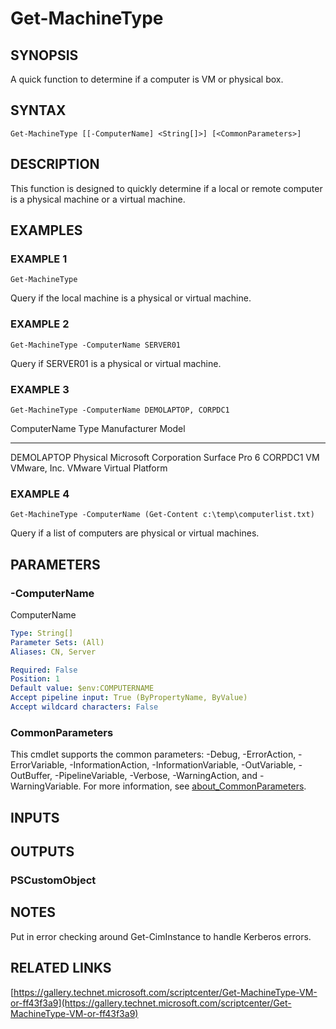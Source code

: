 ﻿---
external help file: PoshFunctions-help.xml
Module Name: poshfunctions
online version: https://gallery.technet.microsoft.com/scriptcenter/Get-MachineType-VM-or-ff43f3a9
schema: 2.0.0
---

# Get-MachineType

## SYNOPSIS
A quick function to determine if a computer is VM or physical box.

## SYNTAX

```
Get-MachineType [[-ComputerName] <String[]>] [<CommonParameters>]
```

## DESCRIPTION
This function is designed to quickly determine if a local or remote computer is a physical machine or a virtual machine.

## EXAMPLES

### EXAMPLE 1
```
Get-MachineType
```

Query if the local machine is a physical or virtual machine.

### EXAMPLE 2
```
Get-MachineType -ComputerName SERVER01
```

Query if SERVER01 is a physical or virtual machine.

### EXAMPLE 3
```
Get-MachineType -ComputerName DEMOLAPTOP, CORPDC1
```

ComputerName Type     Manufacturer          Model
------------ ----     ------------          -----
DEMOLAPTOP   Physical Microsoft Corporation Surface Pro 6
CORPDC1      VM       VMware, Inc. 
VMware Virtual Platform

### EXAMPLE 4
```
Get-MachineType -ComputerName (Get-Content c:\temp\computerlist.txt)
```

Query if a list of computers are physical or virtual machines.

## PARAMETERS

### -ComputerName
ComputerName

```yaml
Type: String[]
Parameter Sets: (All)
Aliases: CN, Server

Required: False
Position: 1
Default value: $env:COMPUTERNAME
Accept pipeline input: True (ByPropertyName, ByValue)
Accept wildcard characters: False
```

### CommonParameters
This cmdlet supports the common parameters: -Debug, -ErrorAction, -ErrorVariable, -InformationAction, -InformationVariable, -OutVariable, -OutBuffer, -PipelineVariable, -Verbose, -WarningAction, and -WarningVariable. For more information, see [about_CommonParameters](http://go.microsoft.com/fwlink/?LinkID=113216).

## INPUTS

## OUTPUTS

### PSCustomObject
## NOTES
Put in error checking around Get-CimInstance to handle Kerberos errors.

## RELATED LINKS

[https://gallery.technet.microsoft.com/scriptcenter/Get-MachineType-VM-or-ff43f3a9](https://gallery.technet.microsoft.com/scriptcenter/Get-MachineType-VM-or-ff43f3a9)

